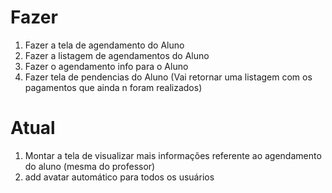 # Fazer

1. Fazer a tela de agendamento do Aluno
2. Fazer a listagem de agendamentos do Aluno
3. Fazer o agendamento info para o Aluno 
4. Fazer tela de pendencias do Aluno (Vai retornar uma listagem com os pagamentos que ainda n foram realizados)




# Atual
1. Montar a tela de visualizar mais informações referente ao agendamento do aluno (mesma do professor)
2. add avatar automático para todos os usuários